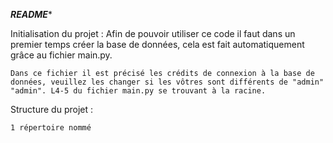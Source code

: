***README****


Initialisation du projet :
	Afin de pouvoir utiliser ce code il faut dans un premier temps créer la base de données, cela est fait automatiquement grâce au fichier main.py. 

	Dans ce fichier il est précisé les crédits de connexion à la base de données, veuillez les changer si les vôtres sont différents de "admin" "admin". L4-5 du fichier main.py se trouvant à la racine. 


Structure du projet : 

	1 répertoire nommé 
